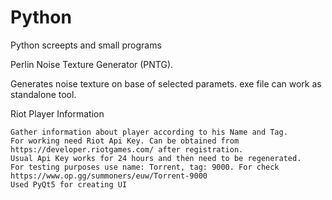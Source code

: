 # Python
Python screepts and small programs


Perlin Noise Texture Generator (PNTG).

   Generates noise texture on base of selected paramets. exe file can work as standalone tool.
   
   

Riot Player Information 

	Gather information about player according to his Name and Tag. 
	For working need Riot Api Key. Can be obtained from https://developer.riotgames.com/ after registration.
	Usual Api Key works for 24 hours and then need to be regenerated.
	For testing purposes use name: Torrent, tag: 9000. For check https://www.op.gg/summoners/euw/Torrent-9000
	Used PyQt5 for creating UI


